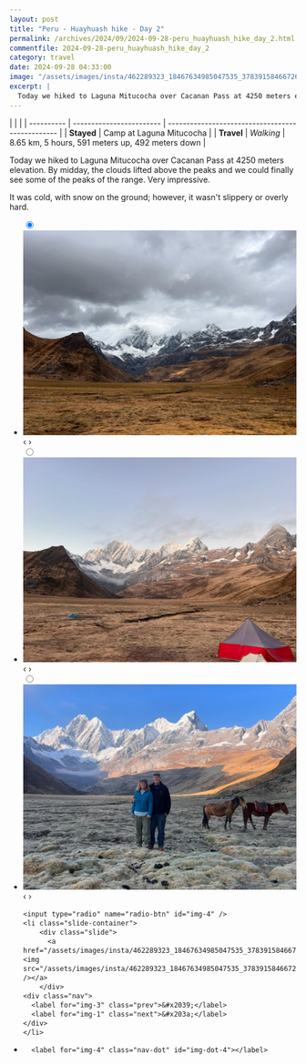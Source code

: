 ```yaml
---
layout: post
title: "Peru - Huayhuash hike - Day 2"
permalink: /archives/2024/09/2024-09-28-peru_huayhuash_hike_day_2.html
commentfile: 2024-09-28-peru_huayhuash_hike_day_2
category: travel
date: 2024-09-28 04:33:00
image: "/assets/images/insta/462289323_18467634985047535_3783915846672662966_n_18045725618055166.jpg"
excerpt: |
  Today we hiked to Laguna Mitucocha over Cacanan Pass at 4250 meters elevation.
---
```


|            |                          |
| ---------- | ------------------------ | ------------------------------------------------ |
| **Stayed** | Camp at Laguna Mitucocha |
| **Travel** | _Walking_                | 8.65 km, 5 hours, 591 meters up, 492 meters down |

Today we hiked to Laguna Mitucocha over Cacanan Pass at 4250 meters elevation. By midday, the clouds lifted above the peaks and we could finally see some of the peaks of the range. Very impressive.

It was cold, with snow on the ground; however, it wasn't slippery or overly hard.

<ul class="slides">
    <input type="radio" name="radio-btn" id="img-1" checked="checked" />
    <li class="slide-container">
        <div class="slide">
          <a href="/assets/images/insta/462318527_18467635000047535_3925757574512043910_n_17940934595906929.jpg"><img src="/assets/images/insta/462318527_18467635000047535_3925757574512043910_n_17940934595906929.jpg" /></a>
        </div>
    <div class="nav">
      <label for="img-4" class="prev">&#x2039;</label>
      <label for="img-2" class="next">&#x203a;</label>
    </div>
    </li>
        <input type="radio" name="radio-btn" id="img-2"  />
    <li class="slide-container">
        <div class="slide">
          <a href="/assets/images/insta/462368426_18467635009047535_4991597011457910442_n_18019612616280538.jpg"><img src="/assets/images/insta/462368426_18467635009047535_4991597011457910442_n_18019612616280538.jpg" /></a>
        </div>
    <div class="nav">
      <label for="img-1" class="prev">&#x2039;</label>
      <label for="img-3" class="next">&#x203a;</label>
    </div>
    </li>
        <input type="radio" name="radio-btn" id="img-3"  />
    <li class="slide-container">
        <div class="slide">
          <a href="/assets/images/insta/462276494_18467635018047535_7594035640882606242_n_18062128438676766.jpg"><img src="/assets/images/insta/462276494_18467635018047535_7594035640882606242_n_18062128438676766.jpg" /></a>
        </div>
    <div class="nav">
      <label for="img-2" class="prev">&#x2039;</label>
      <label for="img-4" class="next">&#x203a;</label>
    </div>
    </li>
    
    <input type="radio" name="radio-btn" id="img-4" />
    <li class="slide-container">
        <div class="slide">
          <a href="/assets/images/insta/462289323_18467634985047535_3783915846672662966_n_18045725618055166.jpg"><img src="/assets/images/insta/462289323_18467634985047535_3783915846672662966_n_18045725618055166.jpg" /></a>
        </div>
    <div class="nav">
      <label for="img-3" class="prev">&#x2039;</label>
      <label for="img-1" class="next">&#x203a;</label>
    </div>
    </li>
			
<li class="nav-dots">
      <label for="img-1" class="nav-dot" id="img-dot-1"></label>
      <label for="img-2" class="nav-dot" id="img-dot-2"></label>
      <label for="img-3" class="nav-dot" id="img-dot-3"></label>

      <label for="img-4" class="nav-dot" id="img-dot-4"></label>

</li>
</ul>
